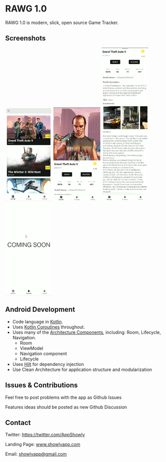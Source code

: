 
# RAWG 1.0

RAWG 1.0 is modern, slick, open source Game Tracker.

## Screenshots

<div>
   <img src="assets/screenshots/1.png" width="150" alt="Screenshot 1">
   <img src="assets/screenshots/2.png" width="150" alt="Screenshot 1">
   <img src="assets/screenshots/3.png" width="150" alt="Screenshot 1">
   <img src="assets/screenshots/4.png" width="150" alt="Screenshot 1">
</div>

## Android Development
 
* Code language in [Kotlin](https://kotlinlang.org/).
* Uses [Kotlin Coroutines](https://kotlinlang.org/docs/reference/coroutines/coroutines-guide.html) throughout.
* Uses many of the [Architecture Components](https://developer.android.com/topic/libraries/architecture/), including: Room, Lifecycle, Navigation.
    * Room
    * ViewModel
    * Navigation component
    * Lifecycle
* Uses [Hilt](https://dagger.dev/hilt/) for dependency injection
* Use Clean Architecture for application structure and modularization


## Issues & Contributions

Feel free to post problems with the app as Github Issues

Features ideas should be posted as new Github Discussion

## Contact

Twitter: https://twitter.com/AppShowly

Landing Page: www.showlyapp.com

Email: showlyapp@gmail.com
